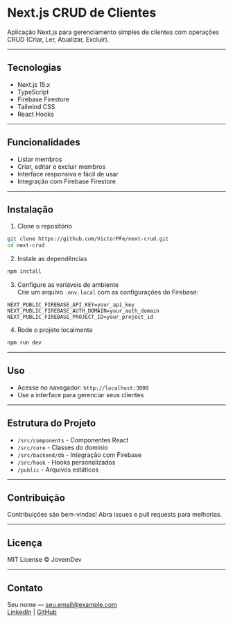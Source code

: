 # Next.js CRUD de Clientes

Aplicação Next.js para gerenciamento simples de clientes com operações CRUD (Criar, Ler, Atualizar, Excluir).

---

## Tecnologias

- Next.js 15.x  
- TypeScript  
- Firebase Firestore  
- Tailwind CSS  
- React Hooks  

---

## Funcionalidades

- Listar membros  
- Criar, editar e excluir membros  
- Interface responsiva e fácil de usar  
- Integração com Firebase Firestore  

---

## Instalação

1. Clone o repositório  
```bash
git clone https://github.com/VictorPFe/next-crud.git
cd next-crud
```

2. Instale as dependências  
```bash
npm install
```

3. Configure as variáveis de ambiente  
Crie um arquivo `.env.local` com as configurações do Firebase:  
```env
NEXT_PUBLIC_FIREBASE_API_KEY=your_api_key
NEXT_PUBLIC_FIREBASE_AUTH_DOMAIN=your_auth_domain
NEXT_PUBLIC_FIREBASE_PROJECT_ID=your_project_id
```

4. Rode o projeto localmente  
```bash
npm run dev
```

---

## Uso

- Acesse no navegador: `http://localhost:3000`  
- Use a interface para gerenciar seus clientes  

---

## Estrutura do Projeto

- `/src/components` - Componentes React  
- `/src/core` - Classes do domínio  
- `/src/backend/db` - Integração com Firebase  
- `/src/hook` - Hooks personalizados  
- `/public` - Arquivos estáticos  

---

## Contribuição

Contribuições são bem-vindas! Abra issues e pull requests para melhorias.

---

## Licença

MIT License © JovemDev

---

## Contato

Seu nome — seu.email@example.com  
[LinkedIn](https://linkedin.com/in/victor-pessoa-dev) | [GitHub](https://github.com/VictorPFe)
